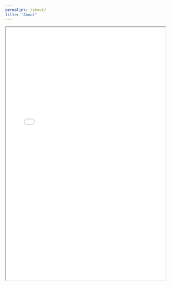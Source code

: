 ```yaml
---
permalink: /about/
title: "About"
---
```


<html>
<head>
<meta charset="UTF-8">
<title>pdf_viewer</title>
</head>
<body>
    <iframe width="100%" height="800" src="/images/Resume_Jay Lee.pdf"></iframe>
</body>
</html>
